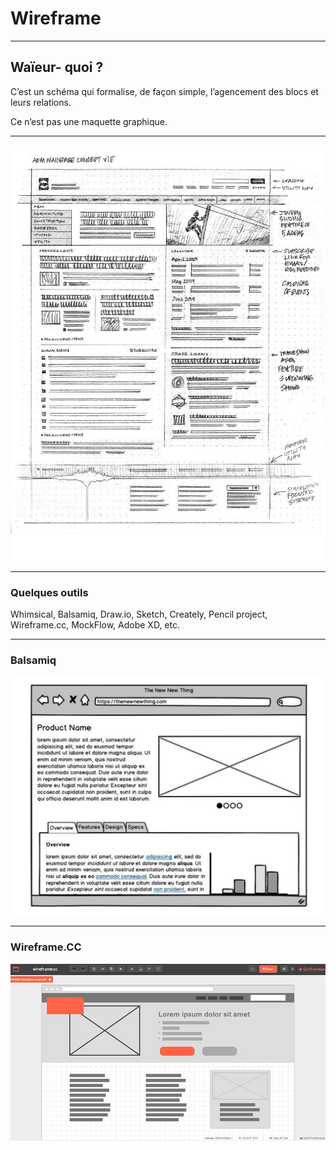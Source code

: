 # Wireframe

---

## Waïeur- quoi ?

C’est un schéma qui formalise, de façon simple, 
l’agencement des blocs et leurs relations.

Ce n’est pas une maquette graphique.

---

![image](/slides/S04E05-slides-db/img/wireframe-main.jpg)

---

### Quelques outils

Whimsical,  Balsamiq, Draw.io, Sketch, Creately, Pencil project, Wireframe.cc, MockFlow, Adobe XD, etc.

---

### Balsamiq

![image](/slides/S04E05-slides-db/img/new-thing-balsamiq-large.jpg)

---

### Wireframe.CC

![image](/slides/S04E05-slides-db/img/wireframe-cc.jpg)

